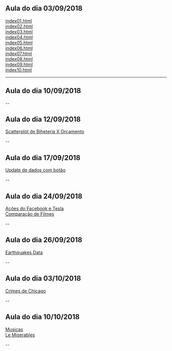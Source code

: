 ## Aula do dia 03/09/2018

[index01.html](basic/index01.html)<br>
[index02.html](basic/index02.html)<br>
[index03.html](basic/index03.html)<br>
[index04.html](basic/index04.html)<br>
[index05.html](basic/index05.html)<br>
[index06.html](basic/index06.html)<br>
[index07.html](basic/index07.html)<br>
[index08.html](basic/index08.html)<br>
[index09.html](basic/index09.html)<br>
[index10.html](basic/index10.html)<br>

---

## Aula do dia 10/09/2018


--

## Aula do dia 12/09/2018

[Scatterplot de Biheteria X Orçamento](d3_scale/movies_scatter.html)<br>

-- 

## Aula do dia 17/09/2018

[Update de dados com botão](d3_update/01_scatterplot.html)<br>

--

## Aula do dia 24/09/2018

[Ações do Facebook e Tesla](d3_crossfilter/acoes.html)<br>
[Comparação de Filmes](d3_crossfilter/movies_d3_dc.html)<br>

--

## Aula do dia 26/09/2018

[Earthquakes Data](d3_crossfilter_2/earthquakes.html)<br>

--

## Aula do dia 03/10/2018

[Crimes de Chicago](d3_crossfilter_3/chicago.html)<br>

--

## Aula do dia 10/10/2018

[Musicas](d3_networks_trees/songs.html)<br>
[Le Miserables](d3_networks_trees/songs.html)<br>

--